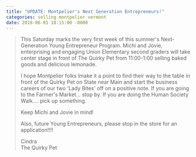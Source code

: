 ```yaml
---
title: "UPDATE: Montpelier's Next Generation Entrepreneurs!"
categories: selling montpelier vermont
date: 2018-06-01 18:15:00 -0000
---
```

> This Saturday marks the very first week of this summer's Next-Generation Young Entrepreneur Program. Michi and Jovie, enterprising and engaging Union Elementary second graders will take center stage in front of The Quirky Pet from 11:00-1:00 selling baked goods and delicious lemonade.
>
> I hope Montpelier folks lmake it a point to find their way to the table in front of the Quirky Pet on State near Main and start the business careers of our two 'Lady Bites' off on a positive note. If you are going to the Farmer's Market... stop by. If you are doing the Human Society Walk.... pick up something.
> 
> Keep Michi and Jovie in mind!
> 
> Also, future Young Entrepreneurs, please stop in the store for an application!!!!
> 
> Cindra<br />
> The Quirky Pet
